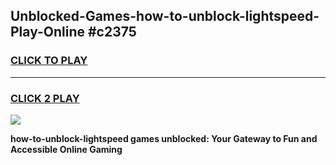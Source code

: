 
## Unblocked-Games-how-to-unblock-lightspeed-Play-Online #c2375
<h3>
<a href="https://news.freeplayer.one?title=how-to-unblock-lightspeed&ref=3">CLICK TO PLAY</a></h3>
<hr>

<h3>
<a href="https://news.freeplayer.one?title=how-to-unblock-lightspeed&ref=3">CLICK 2 PLAY</a>
  
</h3>

<a href="https://news.freeplayer.one?title=how-to-unblock-lightspeed&ref=3"><img src="https://clearcache.store/games.png"></a>


**how-to-unblock-lightspeed games unblocked: Your Gateway to Fun and Accessible Online Gaming**
